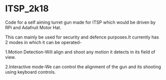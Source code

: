 # ITSP_2k18
Code for a self aiming turret gun made for ITSP which would be driven by RPi and Adafruit Motor Hat.

This can mainly be used for security and defence purposes.It currently has 2 modes in which it can be operated-

1.Motion Detection-Will align and shoot any motion it detects in its field of view.

2.Interactive mode-We can control the alignment of the gun and its shooting using keyboard controls.
